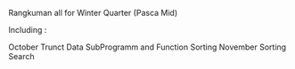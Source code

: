 Rangkuman all for Winter Quarter (Pasca Mid) 

Including :

October Trunct Data
        SubProgramm and Function
        Sorting 
November Sorting 
         Search 

